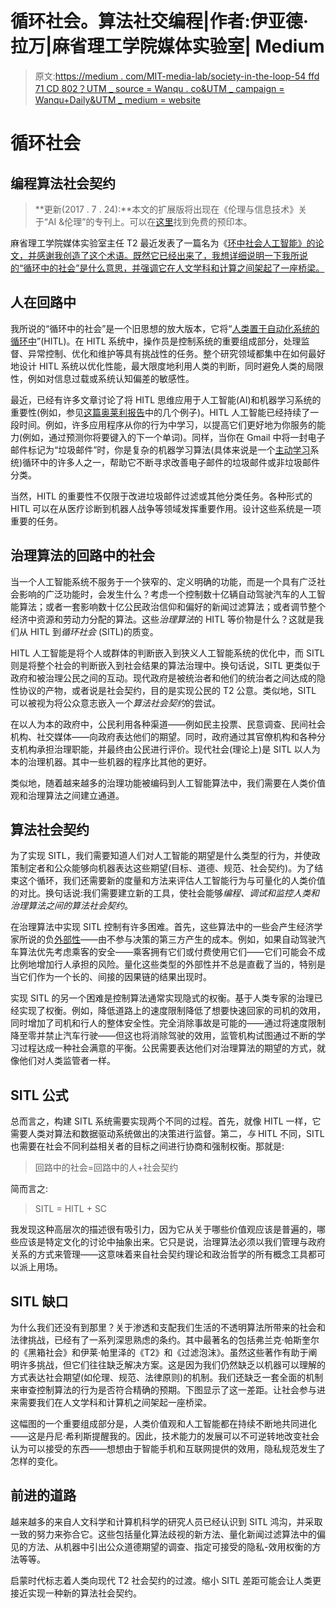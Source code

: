 # 循环社会。算法社交编程|作者:伊亚德·拉万|麻省理工学院媒体实验室| Medium

> 原文:[https://medium . com/MIT-media-lab/society-in-the-loop-54 ffd 71 CD 802？UTM _ source = Wanqu . co&UTM _ campaign = Wanqu+Daily&UTM _ medium = website](https://medium.com/mit-media-lab/society-in-the-loop-54ffd71cd802?utm_source=wanqu.co&utm_campaign=Wanqu+Daily&utm_medium=website)

# 循环社会

## 编程算法社会契约

> **更新(2017 . 7 . 24):**本文的扩展版将出现在《伦理与信息技术》关于“AI &伦理”的专刊上。可以在[这里](https://arxiv.org/abs/1707.07232)找到免费的预印本。

麻省理工学院媒体实验室主任 T2 最近发表了一篇名为《[环中社会人工智能》的论文，并感谢我创造了这个术语。既然它已经出来了，我想详细说明一下我所说的“循环中的社会”是什么意思，并强调它在人文学科和计算之间架起了一座桥梁。](https://joi.ito.com/weblog/2016/06/23/society-in-the-.html)

## 人在回路中

我所说的“循环中的社会”是一个旧思想的放大版本，它将“[人类置于自动化系统的循环中](https://en.wikipedia.org/wiki/Human-in-the-loop)”(HITL)。在 HITL 系统中，操作员是控制系统的重要组成部分，处理监督、异常控制、优化和维护等具有挑战性的任务。整个研究领域都集中在如何最好地设计 HITL 系统以优化性能，最大限度地利用人类的判断，同时避免人类的局限性，例如对信息过载或系统认知偏差的敏感性。



最近，已经有许多文章讨论了将 HITL 思维应用于人工智能(AI)和机器学习系统的重要性(例如，参见[这篇奥莱利报告](http://radar.oreilly.com/2015/02/human-in-the-loop-machine-learning.html)中的几个例子)。HITL 人工智能已经持续了一段时间。例如，许多应用程序从你的行为中学习，以提高它们更好地为你服务的能力(例如，通过预测你将要键入的下一个单词)。同样，当你在 Gmail 中将一封电子邮件标记为“垃圾邮件”时，你是复杂的机器学习算法(具体来说是一个[主动学习](https://en.wikipedia.org/wiki/Active_learning_(machine_learning))系统)循环中的许多人之一，帮助它不断寻求改善电子邮件的垃圾邮件或非垃圾邮件分类。

当然，HITL 的重要性不仅限于改进垃圾邮件过滤或其他分类任务。各种形式的 HITL 可以在从医疗诊断到机器人战争等领域发挥重要作用。设计这些系统是一项重要的任务。

## 治理算法的回路中的社会

当一个人工智能系统不服务于一个狭窄的、定义明确的功能，而是一个具有广泛社会影响的广泛功能时，会发生什么？考虑一个控制数十亿辆自动驾驶汽车的人工智能算法；或者一套影响数十亿公民政治信仰和偏好的新闻过滤算法；或者调节整个经济中资源和劳动力分配的算法。这些*治理算法*的 HITL 等价物是什么？这就是我们从 HITL 到*循环社会* (SITL)的质变。

HITL 人工智能是将个人或群体的判断嵌入到狭义人工智能系统的优化中，而 SITL 则是将整个社会的判断嵌入到社会结果的算法治理中。换句话说，SITL 更类似于政府和被治理公民之间的互动。现代政府是被统治者和他们的统治者之间达成的隐性协议的产物，或者说是社会契约，目的是实现公民的 T2 公意。类似地，SITL 可以被视为将公众意志嵌入一个*算法社会契约*的尝试。

在以人为本的政府中，公民利用各种渠道——例如民主投票、民意调查、民间社会机构、社交媒体——向政府表达他们的期望。同时，政府通过其官僚机构和各种分支机构承担治理职能，并最终由公民进行评价。现代社会(理论上)是 SITL 以人为本的治理机器。其中一些机器的程序比其他的更好。

类似地，随着越来越多的治理功能被编码到人工智能算法中，我们需要在人类价值观和治理算法之间建立通道。



## 算法社会契约

为了实现 SITL，我们需要知道人们对人工智能的期望是什么类型的行为，并使政策制定者和公众能够向机器表达这些期望(目标、道德、规范、社会契约)。为了结束这个循环，我们还需要新的度量和方法来评估人工智能行为与可量化的人类价值的对比。换句话说:我们需要建立新的工具，使社会能够*编程、调试和监控人类和治理算法之间的算法社会契约*。

在治理算法中实现 SITL 控制有许多困难。首先，这些算法中的一些会产生经济学家所说的负[外部性](https://en.wikipedia.org/wiki/Externality)——由不参与决策的第三方产生的成本。例如，如果自动驾驶汽车算法优先考虑乘客的安全——乘客拥有它们或付费使用它们——它们可能会不成比例地增加行人承担的风险。量化这些类型的外部性并不总是直截了当的，特别是当它们作为一个长的、间接的因果链的结果出现时。

实现 SITL 的另一个困难是控制算法通常实现隐式的权衡。基于人类专家的治理已经实现了权衡。例如，降低道路上的速度限制降低了想要快速回家的司机的效用，同时增加了司机和行人的整体安全性。完全消除事故是可能的——通过将速度限制降至零并禁止汽车行驶——但这也将消除驾驶的效用，监管机构试图通过不断的学习过程达成一种社会满意的平衡。公民需要表达他们对治理算法的期望的方式，就像他们对人类监管者一样。

## SITL 公式

总而言之，构建 SITL 系统需要实现两个不同的过程。首先，就像 HITL 一样，它需要人类对算法和数据驱动系统做出的决策进行监督。第二，*与* HITL 不同，SITL 也需要在社会不同利益相关者的目标之间进行协商和强制权衡。那就是:

> 回路中的社会=回路中的人+社会契约

简而言之:

> SITL = HITL + SC

我发现这种高层次的描述很有吸引力，因为它从关于哪些价值观应该是普遍的，哪些应该是特定文化的讨论中抽象出来。它只是说，治理算法必须以我们管理与政府关系的方式来管理——这意味着来自社会契约理论和政治哲学的所有概念工具都可以派上用场。

## SITL 缺口

为什么我们还没有到那里？关于渗透和支配我们生活的不透明算法所带来的社会和法律挑战，已经有了一系列深思熟虑的条约。其中最著名的包括弗兰克·帕斯奎尔的《黑箱社会》和伊莱·帕里泽的《T2》和《过滤泡沫》。虽然这些著作有助于阐明许多挑战，但它们往往缺乏解决方案。这是因为我们仍然缺乏以机器可以理解的方式表达社会期望(如伦理、规范、法律原则)的机制。我们还缺乏一套全面的机制来审查控制算法的行为是否符合精确的预期。下图显示了这一差距。让社会参与进来需要我们在人文学科和计算机之间架起一座桥梁。



这幅图的一个重要组成部分是，人类价值观和人工智能都在持续不断地共同进化——这是丹尼·希利斯提醒我的。因此，技术能力的发展可以不可逆转地改变社会认为可以接受的东西——想想由于智能手机和互联网提供的效用，隐私规范发生了怎样的变化。

## 前进的道路

越来越多的来自人文科学和计算机科学的研究人员已经认识到 SITL 鸿沟，并采取一致的努力来弥合它。这些包括量化算法歧视的新方法、量化新闻过滤算法中的偏见的方法、从机器中引出公众道德期望的调查、指定可接受的隐私-效用权衡的方法等等。

启蒙时代标志着人类向现代 T2 社会契约的过渡。缩小 SITL 差距可能会让人类更接近实现一种新的算法社会契约。





